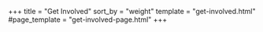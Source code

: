 +++
title = "Get Involved"
sort_by = "weight"
template = "get-involved.html"
#page_template = "get-involved-page.html"
+++